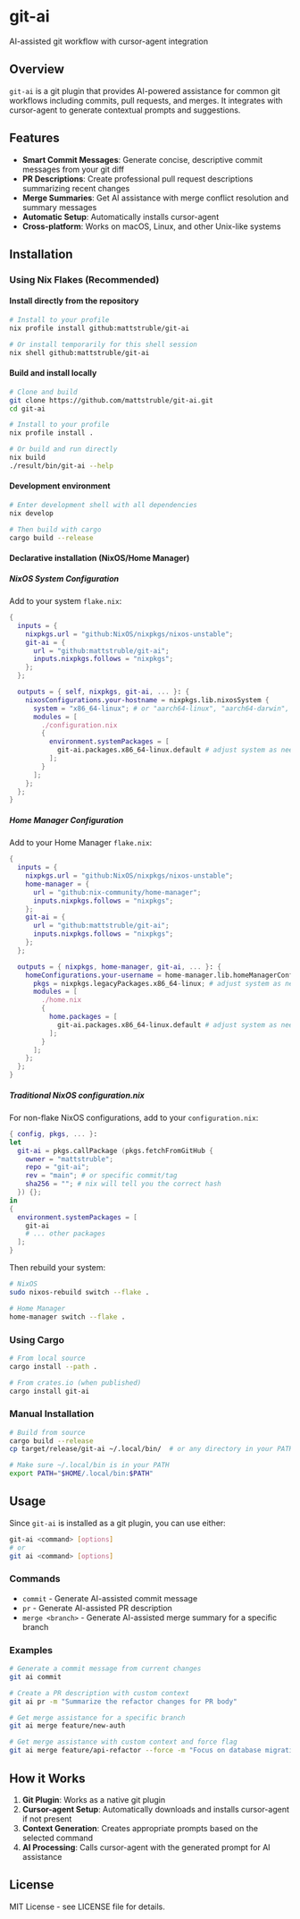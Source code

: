 # git-ai

AI-assisted git workflow with cursor-agent integration

## Overview

`git-ai` is a git plugin that provides AI-powered assistance for common git workflows including commits, pull requests, and merges. It integrates with cursor-agent to generate contextual prompts and suggestions.

## Features

- **Smart Commit Messages**: Generate concise, descriptive commit messages from your git diff
- **PR Descriptions**: Create professional pull request descriptions summarizing recent changes
- **Merge Summaries**: Get AI assistance with merge conflict resolution and summary messages
- **Automatic Setup**: Automatically installs cursor-agent
- **Cross-platform**: Works on macOS, Linux, and other Unix-like systems

## Installation

### Using Nix Flakes (Recommended)

#### Install directly from the repository

```bash
# Install to your profile
nix profile install github:mattstruble/git-ai

# Or install temporarily for this shell session
nix shell github:mattstruble/git-ai
```

#### Build and install locally

```bash
# Clone and build
git clone https://github.com/mattstruble/git-ai.git
cd git-ai

# Install to your profile
nix profile install .

# Or build and run directly
nix build
./result/bin/git-ai --help
```

#### Development environment

```bash
# Enter development shell with all dependencies
nix develop

# Then build with cargo
cargo build --release
```

#### Declarative installation (NixOS/Home Manager)

##### NixOS System Configuration

Add to your system `flake.nix`:

```nix
{
  inputs = {
    nixpkgs.url = "github:NixOS/nixpkgs/nixos-unstable";
    git-ai = {
      url = "github:mattstruble/git-ai";
      inputs.nixpkgs.follows = "nixpkgs";
    };
  };

  outputs = { self, nixpkgs, git-ai, ... }: {
    nixosConfigurations.your-hostname = nixpkgs.lib.nixosSystem {
      system = "x86_64-linux"; # or "aarch64-linux", "aarch64-darwin", etc.
      modules = [
        ./configuration.nix
        {
          environment.systemPackages = [
            git-ai.packages.x86_64-linux.default # adjust system as needed
          ];
        }
      ];
    };
  };
}
```

##### Home Manager Configuration

Add to your Home Manager `flake.nix`:

```nix
{
  inputs = {
    nixpkgs.url = "github:NixOS/nixpkgs/nixos-unstable";
    home-manager = {
      url = "github:nix-community/home-manager";
      inputs.nixpkgs.follows = "nixpkgs";
    };
    git-ai = {
      url = "github:mattstruble/git-ai";
      inputs.nixpkgs.follows = "nixpkgs";
    };
  };

  outputs = { nixpkgs, home-manager, git-ai, ... }: {
    homeConfigurations.your-username = home-manager.lib.homeManagerConfiguration {
      pkgs = nixpkgs.legacyPackages.x86_64-linux; # adjust system as needed
      modules = [
        ./home.nix
        {
          home.packages = [
            git-ai.packages.x86_64-linux.default # adjust system as needed
          ];
        }
      ];
    };
  };
}
```

##### Traditional NixOS configuration.nix

For non-flake NixOS configurations, add to your `configuration.nix`:

```nix
{ config, pkgs, ... }:
let
  git-ai = pkgs.callPackage (pkgs.fetchFromGitHub {
    owner = "mattstruble";
    repo = "git-ai";
    rev = "main"; # or specific commit/tag
    sha256 = ""; # nix will tell you the correct hash
  }) {};
in
{
  environment.systemPackages = [
    git-ai
    # ... other packages
  ];
}
```

Then rebuild your system:

```bash
# NixOS
sudo nixos-rebuild switch --flake .

# Home Manager
home-manager switch --flake .
```

### Using Cargo

```bash
# From local source
cargo install --path .

# From crates.io (when published)
cargo install git-ai
```

### Manual Installation

```bash
# Build from source
cargo build --release
cp target/release/git-ai ~/.local/bin/  # or any directory in your PATH

# Make sure ~/.local/bin is in your PATH
export PATH="$HOME/.local/bin:$PATH"
```

## Usage

Since `git-ai` is installed as a git plugin, you can use either:

```bash
git-ai <command> [options]
# or
git ai <command> [options]
```

### Commands

- `commit` - Generate AI-assisted commit message
- `pr` - Generate AI-assisted PR description
- `merge <branch>` - Generate AI-assisted merge summary for a specific branch

### Examples

```bash
# Generate a commit message from current changes
git ai commit

# Create a PR description with custom context
git ai pr -m "Summarize the refactor changes for PR body"

# Get merge assistance for a specific branch
git ai merge feature/new-auth

# Get merge assistance with custom context and force flag
git ai merge feature/api-refactor --force -m "Focus on database migration conflicts"
```

## How it Works

1. **Git Plugin**: Works as a native git plugin
2. **Cursor-agent Setup**: Automatically downloads and installs cursor-agent if not present
3. **Context Generation**: Creates appropriate prompts based on the selected command
4. **AI Processing**: Calls cursor-agent with the generated prompt for AI assistance

## License

MIT License - see LICENSE file for details.
